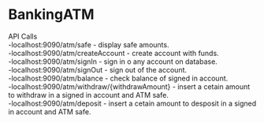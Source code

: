 # BankingATM

API Calls <br />
-localhost:9090/atm/safe - display safe amounts. <br />
-localhost:9090/atm/createAccount - create account with funds. <br />
-localhost:9090/atm/signIn - sign in o any account on database. <br />
-localhost:9090/atm/signOut - sign out of the account. <br />
-localhost:9090/atm/balance - check balance of signed in account. <br />
-localhost:9090/atm/withdraw/{withdrawAmount} - insert a cetain amount to withdraw in a signed in account and ATM safe. <br />
-localhost:9090/atm/deposit - insert a cetain amount to desposit in a signed in account and ATM safe. <br />